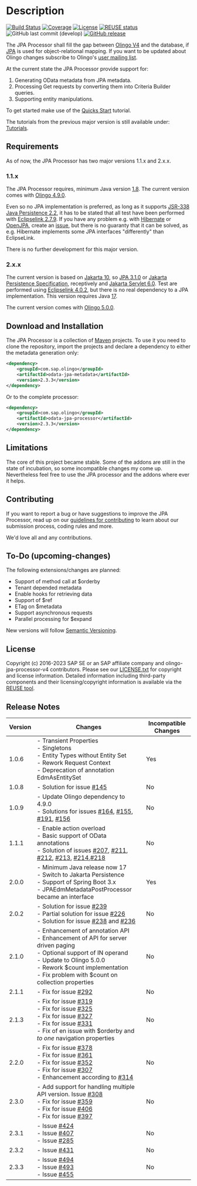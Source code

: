 # Description

[![Build Status](https://app.travis-ci.com/SAP/olingo-jpa-processor-v4.svg?branch=develop)](https://app.travis-ci.com/github/SAP/olingo-jpa-processor-v4)
[![Coverage](https://sonarcloud.io/api/project_badges/measure?project=SAP_olingo-jpa-processor-v4&metric=coverage)](https://sonarcloud.io/dashboard?id=SAP_olingo-jpa-processor-v4)
[![License](https://img.shields.io/badge/license-Apache%202.0-blue.svg)](LICENSE.txt)
[![REUSE status](https://api.reuse.software/badge/github.com/SAP/olingo-jpa-processor-v4)](https://api.reuse.software/info/github.com/SAP/olingo-jpa-processor-v4)
![GitHub last commit (develop)](https://img.shields.io/github/last-commit/SAP/OLINGO-JPA-PROCESSOR-V4/main.svg)
[![GitHub release](https://img.shields.io/github/release-pre/sap/olingo-jpa-processor-v4.svg?color=orange&label=release)](https://github.com/SAP/olingo-jpa-processor-v4/releases/)

The JPA Processor shall fill the gap between [Olingo V4](https://olingo.apache.org/doc/odata4/index.html) and the database, if [JPA](https://en.wikipedia.org/wiki/Java_Persistence_API) is used for object-relational mapping. If you want to be updated about Olingo changes subscribe to Olingo's [user mailing list](user-subscribe@olingo.apache.org).

At the current state the JPA Processor provide support for:

1. Generating OData metadata from JPA metadata.
2. Processing Get requests by converting them into Criteria Builder queries.
3. Supporting entity manipulations.

To get started make use of the [Quicks Start](/jpa-tutorial/QuickStart/QuickStart.adoc) tutorial.

The tutorials from the previous major version is still available under: [Tutorials](/jpa-tutorial/Tutorials/Introduction/Introduction.md).

## Requirements

As of now, the JPA Processor has two major versions 1.1.x and 2.x.x.

### 1.1.x

The JPA Processor requires, minimum Java version [1.8](http://www.oracle.com/technetwork/java/javase/downloads/jdk8-downloads-2133151.html). The current version comes with [Olingo 4.9.0](https://github.com/apache/olingo-odata4).

Even so no JPA implementation is preferred, as long as it supports [JSR-338 Java Persistence 2.2](https://jcp.org/en/jsr/detail?id=338), it has to be stated that all test have been performed with [Eclipselink 2.7.9](http://www.eclipse.org/eclipselink/). If you have any problem e.g. with [Hibernate](http://hibernate.org) or [OpenJPA](https://openjpa.apache.org/), create an [issue](https://github.com/SAP/olingo-jpa-processor-v4/issues), but there is no guaranty that it can be solved, as e.g. Hibernate implements some JPA interfaces "differently" than EclipseLink.

There is no further development for this major version.

### 2.x.x

The current version is based on [Jakarta 10](https://projects.eclipse.org/releases/jakarta-10), so [JPA 3.1.0](https://projects.eclipse.org/projects/ee4j.jpa/releases/3.1) or [Jakarta Persistence Specification](https://github.com/jakartaee/persistence), receptively and [Jakarta Servlet 6.0](https://projects.eclipse.org/projects/ee4j.servlet/releases/6.0). Test are performed using [Eclipselink 4.0.2](https://projects.eclipse.org/projects/ee4j.eclipselink/releases/4.0.2), but there is no real dependency to a JPA implementation. This version requires Java [17](https://sap.github.io/SapMachine/#download).

The current version comes with [Olingo 5.0.0](https://github.com/apache/olingo-odata4).

## Download and Installation

The JPA Processor is a collection of [Maven](https://maven.apache.org) projects. To use it you need to
clone the repository, import the projects and declare a dependency to either the metadata generation only:

```XML
<dependency>
    <groupId>com.sap.olingo</groupId>
    <artifactId>odata-jpa-metadata</artifactId>
    <version>2.3.3</version>
</dependency>
```

Or to the complete processor:

```XML
<dependency>
    <groupId>com.sap.olingo</groupId>
    <artifactId>odata-jpa-processor</artifactId>
    <version>2.3.3</version>
</dependency>
```

## Limitations

The core of this project became stable. Some of the addons are still in the state of incubation, so some incompatible changes my come up. Nevertheless feel free to use the JPA processor and the addons where ever it helps.

## Contributing

If you want to report a bug or have suggestions to improve the JPA Processor, read up on our [guidelines for contributing](./CONTRIBUTING.md) to learn about our submission process, coding rules and more.

We'd love all and any contributions.

## To-Do (upcoming-changes)

The following extensions/changes are planned:

* Support of method call at $orderby
* Tenant depended metadata
* Enable hooks for retrieving data
* Support of $ref
* ETag on $metadata
* Support asynchronous requests
* Parallel processing for $expand

New versions will follow [Semantic Versioning](https://semver.org).

## License

Copyright (c) 2016-2023 SAP SE or an SAP affiliate company and olingo-jpa-processor-v4 contributors. Please see our [LICENSE.txt](LICENSE.txt) for copyright and license information.
Detailed information including third-party components and their licensing/copyright information is available via the [REUSE tool](https://api.reuse.software/info/github.com/SAP/olingo-jpa-processor-v4).

## Release Notes

|Version| Changes                                                                                                                                                                                                                                                                                                                                                                                                                                                                                                   |Incompatible Changes|
|-- |-----------------------------------------------------------------------------------------------------------------------------------------------------------------------------------------------------------------------------------------------------------------------------------------------------------------------------------------------------------------------------------------------------------------------------------------------------------------------------------------------------------|-- |
|1.0.6| - Transient Properties<br> - Singletons<br> - Entity Types without Entity Set<br> - Rework Request Context<br> - Deprecation of annotation  EdmAsEntitySet                                                                                                                                                                                                                                                                                                                                                |Yes|
|1.0.8| - Solution for issue [#145](https://github.com/SAP/olingo-jpa-processor-v4/issues/145)                                                                                                                                                                                                                                                                                                                                                                                                                    |No|
|1.0.9| - Update Olingo dependency to 4.9.0<br> - Solutions for issues [#164](https://github.com/SAP/olingo-jpa-processor-v4/issues/164), [#155](https://github.com/SAP/olingo-jpa-processor-v4/issues/155), [#191](https://github.com/SAP/olingo-jpa-processor-v4/issues/191), [#156](https://github.com/SAP/olingo-jpa-processor-v4/issues/156)<br>                                                                                                                                                             |No|
|1.1.1| - Enable action overload<br> - Basic support of OData annotations<br>- Solution of issues [#207](https://github.com/SAP/olingo-jpa-processor-v4/issues/207), [#211](https://github.com/SAP/olingo-jpa-processor-v4/issues/211), [#212](https://github.com/SAP/olingo-jpa-processor-v4/issues/212), [#213](https://github.com/SAP/olingo-jpa-processor-v4/issues/213), [#214](https://github.com/SAP/olingo-jpa-processor-v4/issues/214),[#218](https://github.com/SAP/olingo-jpa-processor-v4/issues/218) |No|
|2.0.0| - Minimum Java release now 17<br>- Switch to Jakarta Persistence<br> - Support of Spring Boot 3.x<br> - JPAEdmMetadataPostProcessor became an interface                                                                                                                                                                                                                                                                                                                                                   |Yes|
|2.0.2| - Solution for issue [#239](https://github.com/SAP/olingo-jpa-processor-v4/issues/239)<br> - Partial solution for issue [#226](https://github.com/SAP/olingo-jpa-processor-v4/issues/226)<br> - Solution for issue [#238](https://github.com/SAP/olingo-jpa-processor-v4/issues/238) and [#236](https://github.com/SAP/olingo-jpa-processor-v4/issues/236)|No|
|2.1.0| - Enhancement of annotation API<br>- Enhancement of API for server driven paging<br>- Optional support of IN operand <br>- Update to Olingo 5.0.0<br>- Rework $count implementation<br>- Fix problem with $count on collection properties|No|
|2.1.1| - Fix for issue [#292](https://github.com/SAP/olingo-jpa-processor-v4/issues/292)|No|
|2.1.3| - Fix for issue [#319](https://github.com/SAP/olingo-jpa-processor-v4/issues/319)<br> - Fix for issue [#325](https://github.com/SAP/olingo-jpa-processor-v4/issues/325)<br> - Fix for issue [#327](https://github.com/SAP/olingo-jpa-processor-v4/issues/327)<br> - Fix for issue [#331](https://github.com/SAP/olingo-jpa-processor-v4/issues/331)<br> - Fix of en issue with $orderby and _to one_ navigation properties |No|
|2.2.0| - Fix for issue [#378](https://github.com/SAP/olingo-jpa-processor-v4/issues/378)<br> - Fix for issue [#361](https://github.com/SAP/olingo-jpa-processor-v4/issues/361)<br> - Fix for issue [#352](https://github.com/SAP/olingo-jpa-processor-v4/issues/352)<br> - Fix for issue [#307](https://github.com/SAP/olingo-jpa-processor-v4/issues/307) <br> - Enhancement according to [#314](https://github.com/SAP/olingo-jpa-processor-v4/issues/314)|No|
|2.3.0| - Add support for handling multiple API version. Issue [#308](https://github.com/SAP/olingo-jpa-processor-v4/issues/308)<br>  - Fix for issue [#359](https://github.com/SAP/olingo-jpa-processor-v4/issues/359)<br> - Fix for issue [#406](https://github.com/SAP/olingo-jpa-processor-v4/issues/406)<br>  - Fix for issue [#397](https://github.com/SAP/olingo-jpa-processor-v4/issues/397)|No|
|2.3.1| - Issue [#424](https://github.com/SAP/olingo-jpa-processor-v4/issues/424)<br>  - Issue [#407](https://github.com/SAP/olingo-jpa-processor-v4/issues/407)<br> - Issue [#285](https://github.com/SAP/olingo-jpa-processor-v4/issues/285)<br> |No|
|2.3.2| - Issue [#431](https://github.com/SAP/olingo-jpa-processor-v4/issues/431)|No|
|2.3.3| - Issue [#494](https://github.com/SAP/olingo-jpa-processor-v4/issues/494)<br> - Issue [#493](https://github.com/SAP/olingo-jpa-processor-v4/issues/493)<br> - Issue [#455](https://github.com/SAP/olingo-jpa-processor-v4/issues/455)|No|